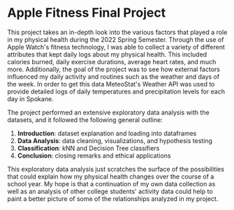 # Apple Fitness Final Project

This project takes an in-depth look into the various factors that played a role in my physical health during the 2022 Spring Semester. Through the use of Apple Watch's fitness technology, I was able to collect a variety of different attributes that kept daily logs about my physical health. This included calories burned, daily exercise durations, average heart rates, and much more. Additionally, the goal of the project was to see how external factors influenced my daily activity and routines such as the weather and days of the week. In order to get this data MeteoStat's Weather API was used to provide detailed logs of daily temperatures and precipitation levels for each day in Spokane.

The project performed an extensive exploratory data analysis with the datasets, and it followed the following general outline:

1. **Introduction**: dataset explanation and loading into dataframes
2. **Data Analysis**: data cleaning, visualizations, and hypothesis testing
3. **Classification**: kNN and Decision Tree classifiers
4. **Conclusion**: closing remarks and ethical applications

This exploratory data analysis just scratches the surface of the possibilities that could explain how my physical health changes over the course of a school year. My hope is that a continuation of my own data collection as well as an analysis of other college students' activity data could help to paint a better picture of some of the relationships analyzed in my project.
